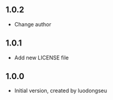 ## 1.0.2

- Change author

## 1.0.1

- Add new LICENSE file

## 1.0.0

- Initial version, created by luodongseu
